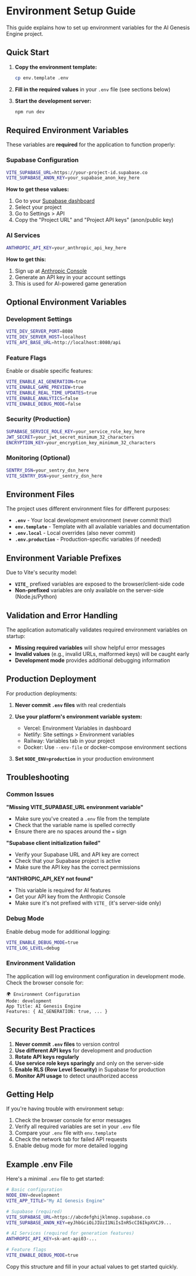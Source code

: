 # Environment Setup Guide

This guide explains how to set up environment variables for the AI Genesis Engine project.

## Quick Start

1. **Copy the environment template:**
   ```bash
   cp env.template .env
   ```

2. **Fill in the required values** in your `.env` file (see sections below)

3. **Start the development server:**
   ```bash
   npm run dev
   ```

## Required Environment Variables

These variables are **required** for the application to function properly:

### Supabase Configuration

```bash
VITE_SUPABASE_URL=https://your-project-id.supabase.co
VITE_SUPABASE_ANON_KEY=your_supabase_anon_key_here
```

**How to get these values:**
1. Go to your [Supabase dashboard](https://supabase.com/dashboard)
2. Select your project
3. Go to Settings > API
4. Copy the "Project URL" and "Project API keys" (anon/public key)

### AI Services

```bash
ANTHROPIC_API_KEY=your_anthropic_api_key_here
```

**How to get this:**
1. Sign up at [Anthropic Console](https://console.anthropic.com/)
2. Generate an API key in your account settings
3. This is used for AI-powered game generation

## Optional Environment Variables

### Development Settings

```bash
VITE_DEV_SERVER_PORT=8080
VITE_DEV_SERVER_HOST=localhost
VITE_API_BASE_URL=http://localhost:8080/api
```

### Feature Flags

Enable or disable specific features:

```bash
VITE_ENABLE_AI_GENERATION=true
VITE_ENABLE_GAME_PREVIEW=true
VITE_ENABLE_REAL_TIME_UPDATES=true
VITE_ENABLE_ANALYTICS=false
VITE_ENABLE_DEBUG_MODE=false
```

### Security (Production)

```bash
SUPABASE_SERVICE_ROLE_KEY=your_service_role_key_here
JWT_SECRET=your_jwt_secret_minimum_32_characters
ENCRYPTION_KEY=your_encryption_key_minimum_32_characters
```

### Monitoring (Optional)

```bash
SENTRY_DSN=your_sentry_dsn_here
VITE_SENTRY_DSN=your_sentry_dsn_here
```

## Environment Files

The project uses different environment files for different purposes:

- **`.env`** - Your local development environment (never commit this!)
- **`env.template`** - Template with all available variables and documentation
- **`.env.local`** - Local overrides (also never commit)
- **`.env.production`** - Production-specific variables (if needed)

## Environment Variable Prefixes

Due to Vite's security model:

- **`VITE_`** prefixed variables are exposed to the browser/client-side code
- **Non-prefixed** variables are only available on the server-side (Node.js/Python)

## Validation and Error Handling

The application automatically validates required environment variables on startup:

- **Missing required variables** will show helpful error messages
- **Invalid values** (e.g., invalid URLs, malformed keys) will be caught early
- **Development mode** provides additional debugging information

## Production Deployment

For production deployments:

1. **Never commit `.env` files** with real credentials
2. **Use your platform's environment variable system:**
   - Vercel: Environment Variables in dashboard
   - Netlify: Site settings > Environment variables
   - Railway: Variables tab in your project
   - Docker: Use `--env-file` or docker-compose environment sections

3. **Set `NODE_ENV=production`** in your production environment

## Troubleshooting

### Common Issues

**"Missing VITE_SUPABASE_URL environment variable"**
- Make sure you've created a `.env` file from the template
- Check that the variable name is spelled correctly
- Ensure there are no spaces around the `=` sign

**"Supabase client initialization failed"**
- Verify your Supabase URL and API key are correct
- Check that your Supabase project is active
- Make sure the API key has the correct permissions

**"ANTHROPIC_API_KEY not found"**
- This variable is required for AI features
- Get your API key from the Anthropic Console
- Make sure it's not prefixed with `VITE_` (it's server-side only)

### Debug Mode

Enable debug mode for additional logging:

```bash
VITE_ENABLE_DEBUG_MODE=true
VITE_LOG_LEVEL=debug
```

### Environment Validation

The application will log environment configuration in development mode. Check the browser console for:

```
🌍 Environment Configuration
Mode: development
App Title: AI Genesis Engine
Features: { AI_GENERATION: true, ... }
```

## Security Best Practices

1. **Never commit `.env` files** to version control
2. **Use different API keys** for development and production
3. **Rotate API keys regularly**
4. **Use service role keys sparingly** and only on the server-side
5. **Enable RLS (Row Level Security)** in Supabase for production
6. **Monitor API usage** to detect unauthorized access

## Getting Help

If you're having trouble with environment setup:

1. Check the browser console for error messages
2. Verify all required variables are set in your `.env` file
3. Compare your `.env` file with `env.template`
4. Check the network tab for failed API requests
5. Enable debug mode for more detailed logging

## Example .env File

Here's a minimal `.env` file to get started:

```bash
# Basic configuration
NODE_ENV=development
VITE_APP_TITLE="My AI Genesis Engine"

# Supabase (required)
VITE_SUPABASE_URL=https://abcdefghijklmnop.supabase.co
VITE_SUPABASE_ANON_KEY=eyJhbGciOiJIUzI1NiIsInR5cCI6IkpXVCJ9...

# AI Services (required for generation features)
ANTHROPIC_API_KEY=sk-ant-api03-...

# Feature flags
VITE_ENABLE_DEBUG_MODE=true
```

Copy this structure and fill in your actual values to get started quickly. 